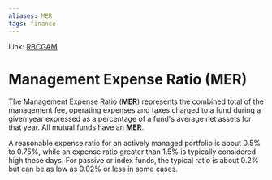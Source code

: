 ```yaml
---
aliases: MER
tags: finance
---
```

Link: [RBCGAM](https://funds.rbcgam.com/_assets-custom/pdf/cost-of-mf-investing_e.pdf)

# Management Expense Ratio (MER)

The Management Expense Ratio (**MER**) represents the combined total of the management fee, operating expenses and taxes charged to a fund during a given year expressed as a percentage of a fund's average net assets for that year. All mutual funds have an **MER**.

A reasonable expense ratio for an actively managed portfolio is about 0.5% to 0.75%, while an expense ratio greater than 1.5% is typically considered high these days. For passive or index funds, the typical ratio is about 0.2% but can be as low as 0.02% or less in some cases.